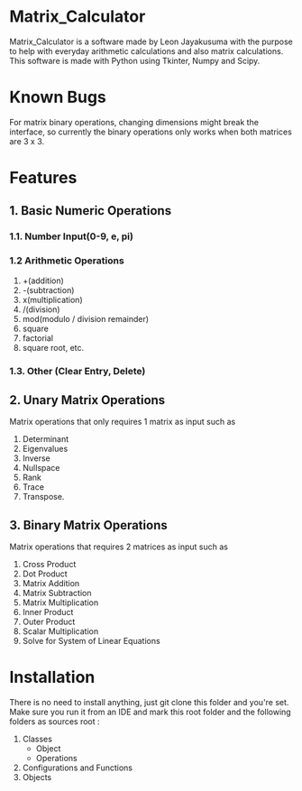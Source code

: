 # Matrix_Calculator
Matrix_Calculator is a software made by Leon Jayakusuma with the purpose to help with everyday arithmetic calculations and also matrix calculations. This software is made with Python using Tkinter, Numpy and Scipy.
# Known Bugs
For matrix binary operations, changing dimensions might break the interface, so currently the binary operations only works when both matrices are 3 x 3.
# Features
## 1. Basic Numeric Operations
### 1.1. Number Input(0-9, e, pi)
### 1.2 Arithmetic Operations
1. +(addition)
2. -(subtraction)
3. x(multiplication)
4. /(division)
5. mod(modulo / division remainder)
5. square
6. factorial
7. square root, etc. 
### 1.3. Other (Clear Entry, Delete)
## 2. Unary Matrix Operations
Matrix operations that only requires 1 matrix as input such as
1. Determinant
2. Eigenvalues
3. Inverse
4. Nullspace
5. Rank
6. Trace
7. Transpose.
## 3. Binary Matrix Operations
Matrix operations that requires 2 matrices as input such as 
1. Cross Product
2. Dot Product
3. Matrix Addition
4. Matrix Subtraction
5. Matrix Multiplication
6. Inner Product
7. Outer Product
8. Scalar Multiplication
9. Solve for System of Linear Equations

# Installation
There is no need to install anything, just git clone this folder and you're set.
Make sure you run it from an IDE and mark this root folder and the following folders as sources root :
1. Classes
   * Object
   * Operations
2. Configurations and Functions
3. Objects
